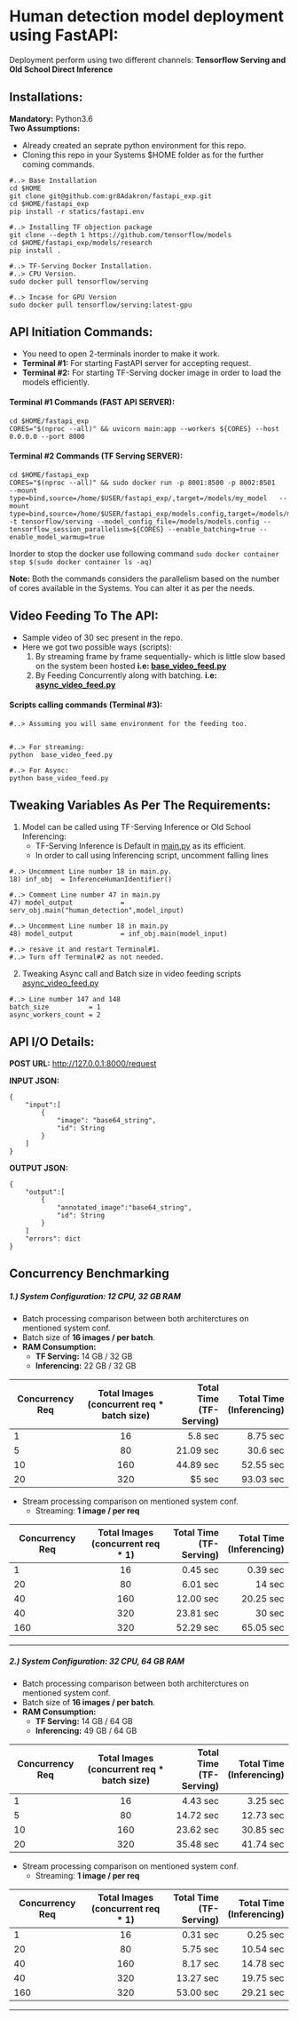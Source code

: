 # Human detection model deployment using FastAPI:


Deployment perform using two different channels: **Tensorflow Serving and Old School Direct Inference**

## Installations:

**Mandatory:** Python3.6 </br>
**Two Assumptions:**  
* Already created an seprate python environment for this repo.
* Cloning this repo in your Systems $HOME folder as for the further coming commands.

```
#..> Base Installation
cd $HOME
git clone git@github.com:gr8Adakron/fastapi_exp.git
cd $HOME/fastapi_exp
pip install -r statics/fastapi.env

#..> Installing TF objection package
git clone --depth 1 https://github.com/tensorflow/models
cd $HOME/fastapi_exp/models/research
pip install .

#..> TF-Serving Docker Installation.
#..> CPU Version.
sudo docker pull tensorflow/serving

#..> Incase for GPU Version 
sudo docker pull tensorflow/serving:latest-gpu

```

## API Initiation Commands:

* You need to open 2-terminals inorder to make it work.
* **Terminal #1:** For starting FastAPI server for accepting request.
* **Terminal #2:** For starting TF-Serving docker image in order to load the models efficiently.

#### Terminal #1 Commands (FAST API SERVER):
```
cd $HOME/fastapi_exp
CORES="$(nproc --all)" && uvicorn main:app --workers ${CORES} --host 0.0.0.0 --port 8000

```

#### Terminal #2 Commands (TF Serving SERVER):
```
cd $HOME/fastapi_exp
CORES="$(nproc --all)" && sudo docker run -p 8001:8500 -p 8002:8501   --mount type=bind,source=/home/$USER/fastapi_exp/,target=/models/my_model   --mount type=bind,source=/home/$USER/fastapi_exp/models.config,target=/models/models.config   -t tensorflow/serving --model_config_file=/models/models.config --tensorflow_session_parallelism=${CORES} --enable_batching=true --enable_model_warmup=true 

```
Inorder to stop the docker use following command `sudo docker container stop $(sudo docker container ls -aq)`

**Note:** Both the commands considers the parallelism based on the number of cores available in the Systems. You can alter it as per the needs.


## Video Feeding To The API:
* Sample video of 30 sec present in the repo.
* Here we got two possible ways (scripts):
  1) By streaming frame by frame sequentially- which is little slow based on the system been hosted **i.e: [base_video_feed.py](base_video_feed.py)**
  2) By Feeding Concurrently along with batching.
    **i.e: [async_video_feed.py](async_video_feed.py)**

####  Scripts calling commands (Terminal #3):
```
#..> Assuming you will same environment for the feeding too.


#..> For streaming:
python  base_video_feed.py

#..> For Async:
python base_video_feed.py

```
##  Tweaking Variables As Per The Requirements:

1. Model can be called using TF-Serving Inference or Old School Inferencing:
    * TF-Serving Inference is Default in [main.py](main.py) as its efficient.
    * In order to call using Inferencing script, uncomment falling lines

```
#..> Uncomment Line number 18 in main.py.
18) inf_obj  = InferenceHumanIdentifier()

#..> Comment Line number 47 in main.py
47) model_output	        = serv_obj.main("human_detection",model_input)

#..> Uncomment Line number 18 in main.py
48) model_output            = inf_obj.main(model_input)

#..> resave it and restart Terminal#1.
#..> Turn off Terminal#2 as not needed.

```

2. Tweaking Async call and Batch size in video feeding scripts [async_video_feed.py](async_video_feed.py)

```
#..> Line number 147 and 148
batch_size          = 1
async_workers_count = 2

```

## API I/O Details:

**POST URL:** http://127.0.0.1:8000/request

**INPUT JSON:**
```
{
    "input":[
        {
            "image": "base64_string",
            "id": String
        }
    ]
}

```

**OUTPUT JSON:**
```
{
    "output":[
        {
            "annotated_image":"base64_string",
            "id": String
        }
    ]
    "errors": dict
}

```


## Concurrency Benchmarking

##### 1.) System Configuration:  12 CPU, 32 GB RAM

* Batch processing comparison between both architerctures on mentioned system conf.
* Batch size of **16 images / per batch**.
* **RAM Consumption:**
    * **TF Serving:** 14 GB / 32 GB
    * **Inferencing:** 22 GB / 32 GB 




| Concurrency Req  | Total Images <br> (concurrent req * batch size)           | Total Time <br>(TF-Serving)  | Total Time <br>(Inferencing)  | 
| -------------    |:-------------:| -----:       | -----:       |
| 1                | 16 | 5.8 sec      |8.75 sec      |
|  5               | 80      |  21.09 sec   |  30.6 sec   |
| 10               | 160      |    44.89 sec | 52.55 sec |
| 20               | 320      |    $5 sec   | 93.03 sec   |

* Stream processing comparison on mentioned system conf.
    * Streaming:  **1 image  / per req**

  
| Concurrency Req  | Total Images <br> (concurrent req * 1)           | Total Time <br>(TF-Serving)  | Total Time <br>(Inferencing)  | 
| -------------    |:-------------:| -----:       | -----:       |
| 1                | 16            |    0.45 sec   | 0.39 sec      |
|  20              | 80            |    6.01 sec |  14 sec   |
| 40               | 160           |    12.00 sec | 20.25 sec |
| 40               | 320           |    23.81 sec    | 30 sec   |
| 160              | 320           |    52.29 sec    | 65.05 sec   |

____________________

##### 2.) System Configuration:  32 CPU, 64 GB RAM

* Batch processing comparison between both architerctures on mentioned system conf.
* Batch size of **16 images / per batch**.
* **RAM Consumption:**
    * **TF Serving:** 14 GB / 64 GB
    * **Inferencing:** 49 GB / 64 GB 




| Concurrency Req  | Total Images <br> (concurrent req * batch size)           | Total Time <br>(TF-Serving)  | Total Time <br>(Inferencing)  | 
| -------------    |:-------------:| -----:       | -----:       |
| 1                | 16            | 4.43 sec      | 3.25 sec      |
|  5               | 80            |  14.72 sec   |  12.73 sec   |
| 10               | 160           |    23.62 sec | 30.85 sec |
| 20               | 320           |    35.48 sec   | 41.74 sec   |

* Stream processing comparison on mentioned system conf.
    * Streaming:  **1 image  / per req**

  
| Concurrency Req  | Total Images <br> (concurrent req * 1)           | Total Time <br>(TF-Serving)  | Total Time <br>(Inferencing)  | 
| -------------    |:-------------:| -----:       | -----:       |
| 1                | 16            |    0.31 sec   | 0.25 sec      |
|  20              | 80            |    5.75 sec |  10.54 sec   |
| 40               | 160           |    8.17 sec | 14.78 sec |
| 40               | 320           |    13.27 sec    | 19.75 sec   |
| 160              | 320           |    53.00 sec    | 29.21 sec   |

_______________________
